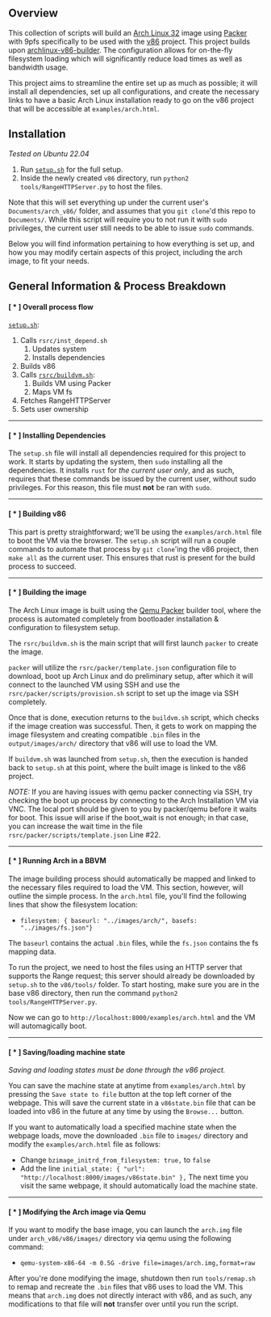 ## Overview

This collection of scripts will build an [Arch Linux 32](https://archlinux32.org/) image using [Packer](https://www.packer.io/) with 9pfs specifically to be used with the [v86](https://github.com/copy/v86) project. This project builds upon [archlinux-v86-builder](https://github.com/vdloo/archlinux-v86-builder). The configuration allows for on-the-fly filesystem loading which will significantly reduce load times as well as bandwidth usage.

This project aims to streamline the entire set up as much as possible; it will install all dependencies, set up all configurations, and create the necessary links to have a basic Arch Linux installation ready to go on the v86 project that will be accessible at `examples/arch.html`. 

## Installation

*Tested on Ubuntu 22.04*

1. Run [`setup.sh`](docs/setup.sh.md) for the full setup.
2. Inside the newly created `v86` directory, run `python2 tools/RangeHTTPServer.py` to host the files.

Note that this will set everything up under the current user's `Documents/arch_v86/` folder, and assumes that you `git clone`'d this repo to `Documents/`. While this script will require you to not run it with `sudo` privileges, the current user still needs to be able to issue `sudo` commands.

Below you will find information pertaining to how everything is set up, and how you may modify certain aspects of this project, including the arch image, to fit your needs. 

## General Information & Process Breakdown



#### \[ \* \] Overall process flow

[`setup.sh`](docs/setup.sh.md):
1. Calls `rsrc/inst_depend.sh`
	1. Updates system
	2. Installs dependencies
2. Builds v86
3. Calls [`rsrc/buildvm.sh`](docs/buildvm.sh.md):
	1. Builds VM using Packer
	2. Maps VM fs
4. Fetches RangeHTTPServer
5. Sets user ownership

---

#### \[ \* \] Installing Dependencies

The `setup.sh` file will install all dependencies required for this project to work. It starts by updating the system, then `sudo` installing all the dependencies. It installs `rust` for *the current user only*, and as such, requires that these commands be issued by the current user, without sudo privileges. For this reason, this file must **not** be ran with `sudo`.

---

#### \[ \* \] Building v86

This part is pretty straightforward; we'll be using the `examples/arch.html` file to boot the VM via the browser. The `setup.sh` script will run a couple commands to automate that process by `git clone`'ing the v86 project, then `make all` as the current user. This ensures that rust is present for the build process to succeed. 

---

#### \[ \* \] Building the image

The Arch Linux image is built using the [Qemu Packer](https://developer.hashicorp.com/packer/plugins/builders/qemu) builder tool, where the process is automated completely from bootloader installation & configuration to filesystem setup. 

The `rsrc/buildvm.sh` is the main script that will first launch `packer` to create the image.

`packer` will utilize the `rsrc/packer/template.json` configuration file to download, boot up Arch Linux and do preliminary setup, after which it will connect to the launched VM using SSH and use the `rsrc/packer/scripts/provision.sh` script to set up the image via SSH completely. 

Once that is done, execution returns to the `buildvm.sh` script, which checks if the image creation was successful. Then, it gets to work on mapping the image filesystem and creating compatible `.bin` files in the `output/images/arch/` directory that v86 will use to load the VM. 

If `buildvm.sh` was launched from `setup.sh`, then the execution is handed back to `setup.sh` at this point, where the built image is linked to the v86 project.

*NOTE:* If you are having issues with qemu packer connecting via SSH, try checking the boot up process by connecting to the Arch Installation VM via VNC. The local port should be given to you by packer/qemu before it waits for boot. This issue will arise if the boot_wait is not enough; in that case, you can increase the wait time in the file `rsrc/packer/scripts/template.json` Line #22.

---

#### \[ \* \] Running Arch in a BBVM

The image building process should automatically be mapped and linked to the necessary files required to load the VM. This section, however, will outline the simple process. In the `arch.html` file, you'll find the following lines that show the filesystem location: 
- `filesystem: { baseurl: "../images/arch/", basefs: "../images/fs.json"}` 

The `baseurl` contains the actual `.bin` files, while the `fs.json` contains the fs mapping data.

To run the project, we need to host the files using an HTTP server that supports the Range request; this server should already be downloaded by `setup.sh` to the `v86/tools/` folder. To start hosting, make sure you are in the base v86 directory, then run the command `python2 tools/RangeHTTPServer.py`.

Now we can go to `http://localhost:8000/examples/arch.html` and the VM will automagically boot.

---

#### \[ \* \] Saving/loading machine state

*Saving and loading states must be done through the v86 project.* 

You can save the machine state at anytime from `examples/arch.html` by pressing the `Save state to file` button at the top left corner of the webpage. This will save the current state in a `v86state.bin` file that can be loaded into v86 in the future at any time by using the `Browse...` button. 

If you want to automatically load a specified machine state when the webpage loads, move the downloaded `.bin` file to `images/` directory and modify the `examples/arch.html` file as follows:
- Change `bzimage_initrd_from_filesystem: true,` to `false`
- Add the line `initial_state: { "url": "http://localhost:8000/images/v86state.bin" },`
The next time you visit the same webpage, it should automatically load the machine state.

---

#### \[ \* \] Modifying the Arch image via Qemu

If you want to modify the base image, you can launch the `arch.img` file under `arch_v86/v86/images/` directory via qemu using the following command:
-  `qemu-system-x86-64 -m 0.5G -drive file=images/arch.img,format=raw` 

After you're done modifying the image, shutdown then run `tools/remap.sh` to remap and recreate the `.bin` files that v86 uses to load the VM. This means that `arch.img` does not directly interact with v86, and as such, any modifications to that file will **not** transfer over until you run the script. 

